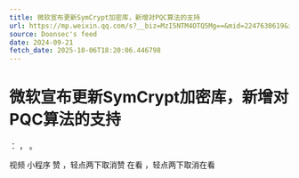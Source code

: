 ```yaml
---
title: 微软宣布更新SymCrypt加密库，新增对PQC算法的支持
url: https://mp.weixin.qq.com/s?__biz=MzI5NTM4OTQ5Mg==&mid=2247630619&idx=2&sn=88df6ba29d92701a34a6a2c4b5862486
source: Doonsec's feed
date: 2024-09-21
fetch_date: 2025-10-06T18:20:06.446798
---
```


# 微软宣布更新SymCrypt加密库，新增对PQC算法的支持

：
，
。

视频
小程序
赞
，轻点两下取消赞
在看
，轻点两下取消在看